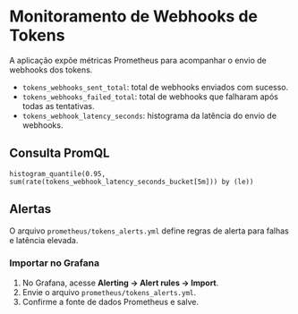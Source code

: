 # Monitoramento de Webhooks de Tokens

A aplicação expõe métricas Prometheus para acompanhar o envio de webhooks dos tokens.

- `tokens_webhooks_sent_total`: total de webhooks enviados com sucesso.
- `tokens_webhooks_failed_total`: total de webhooks que falharam após todas as tentativas.
- `tokens_webhook_latency_seconds`: histograma da latência do envio de webhooks.

## Consulta PromQL

```
histogram_quantile(0.95, sum(rate(tokens_webhook_latency_seconds_bucket[5m])) by (le))
```

## Alertas

O arquivo `prometheus/tokens_alerts.yml` define regras de alerta para falhas e latência elevada.

### Importar no Grafana

1. No Grafana, acesse **Alerting → Alert rules → Import**.
2. Envie o arquivo `prometheus/tokens_alerts.yml`.
3. Confirme a fonte de dados Prometheus e salve.
